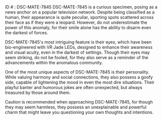 ID # : DSC-MATE-7845
DSC-MATE-7845 is a curious specimen, posing as a news anchor on a popular television network. Despite being classified as a human, their appearance is quite peculiar, sporting spots scattered across their face as if they were a leopard. However, do not underestimate the power of this anomaly, for their smile alone has the ability to disarm even the darkest of forces.

DSC-MATE-7845's most intriguing feature is their eyes, which have been bio-engineered with VR Jade LEDs, designed to enhance their awareness and visual acuity, even in the darkest of settings. Though their eyes may seem striking, do not be fooled, for they also serve as a reminder of the advancements within the anomalous community.

One of the most unique aspects of DSC-MATE-7845 is their personality. While valuing harmony and social connections, they also possess a goofy side, capable of lightening the mood in even the most dire situations. Their playful banter and humorous jokes are often unexpected, but always treasured by those around them.

Caution is recommended when approaching DSC-MATE-7845, for though they may seem harmless, they possess an unexplainable and powerful charm that might leave you questioning your own thoughts and intentions.
